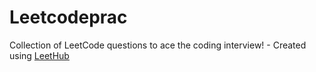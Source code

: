 # Leetcodeprac
Collection of LeetCode questions to ace the coding interview! - Created using [LeetHub](https://github.com/QasimWani/LeetHub)

